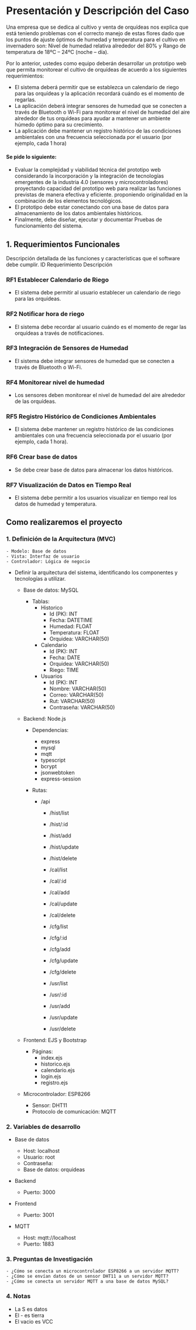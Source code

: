 # Presentación y Descripción del Caso
Una empresa que se dedica al cultivo y venta de orquídeas nos explica que está teniendo problemas con el correcto manejo de estas flores dado que los puntos de ajuste óptimos de humedad y temperatura para el cultivo en invernadero son: Nivel de humedad relativa alrededor del 80% y Rango de temperatura de 18ºC – 24ºC (noche – día).

Por lo anterior, ustedes como equipo deberán desarrollar un prototipo web que permita monitorear el cultivo de orquídeas de acuerdo a los siguientes requerimientos:
-	El sistema deberá permitir que se establezca un calendario de riego para las orquídeas y la aplicación recordará cuándo es el momento de regarlas. 
-	La aplicación deberá integrar sensores de humedad que se conecten a través de Bluetooth o Wi-Fi para monitorear el nivel de humedad del aire alrededor de tus orquídeas para ayudar a mantener un ambiente húmedo óptimo para su crecimiento.
-	La aplicación debe mantener un registro histórico de las condiciones ambientales con una frecuencia seleccionada por el usuario (por ejemplo, cada 1 hora) 

#### Se pide lo siguiente:
-	Evaluar la complejidad y viabilidad técnica del prototipo web considerando la incorporación y la integración de tecnologías emergentes de la industria 4.0 (sensores y microcontroladores) proyectando capacidad del prototipo web para realizar las funciones previstas de manera efectiva y eficiente. proponiendo originalidad en la combinación de los elementos tecnológicos.
-	El prototipo debe estar conectando con una base de datos para almacenamiento de los datos ambientales históricos.
-	Finalmente, debe diseñar, ejecutar y documentar Pruebas de funcionamiento del sistema.



## 1.	Requerimientos Funcionales
Descripción detallada de las funciones y características que el software debe cumplir.
ID	Requerimiento	Descripción

### RF1	Establecer Calendario de Riego	
- El sistema debe permitir al usuario establecer un calendario de riego para las orquídeas.

### RF2	Notificar hora de riego	   
- El sistema debe recordar al usuario cuándo es el momento de regar las orquídeas a través de notificaciones.

### RF3	Integración de Sensores de Humedad	   
- El sistema debe integrar sensores de humedad que se conecten a través de Bluetooth o Wi-Fi.

### RF4	Monitorear nivel de humedad	   
- Los sensores deben monitorear el nivel de humedad del aire alrededor de las orquídeas.

### RF5	Registro Histórico de Condiciones Ambientales	   
- El sistema debe mantener un registro histórico de las condiciones ambientales con una frecuencia seleccionada por el usuario (por ejemplo, cada 1 hora).

### RF6	Crear base de datos	   
- Se debe crear base de datos para almacenar los datos históricos. 

### RF7	Visualización de Datos en Tiempo Real	   
- El sistema debe permitir a los usuarios visualizar en tiempo real los datos de humedad y temperatura.

## Como realizaremos el proyecto

### 1.	Definición de la Arquitectura (MVC)
    - Modelo: Base de datos
    - Vista: Interfaz de usuario
    - Controlador: Lógica de negocio

-	Definir la arquitectura del sistema, identificando los componentes y tecnologías a utilizar.

    - Base de datos: MySQL
        - Tablas: 
            - Historico
                - Id (PK): INT
                - Fecha: DATETIME
                - Humedad: FLOAT
                - Temperatura: FLOAT
                - Orquidea: VARCHAR(50)
            - Calendario
                - Id (PK): INT
                - Fecha: DATE
                - Orquidea: VARCHAR(50)
                - Riego: TIME
            - Usuarios
                - Id (PK): INT
                - Nombre: VARCHAR(50)
                - Correo: VARCHAR(50)
                - Rut: VARCHAR(50)
                - Contraseña: VARCHAR(50)

    - Backend: Node.js
        - Dependencias:
            - express
            - mysql
            - mqtt
            - typescript
            - bcrypt
            - jsonwebtoken
            - express-session

        - Rutas:
            - /api
                - /hist/list
                - /hist/:id
                - /hist/add
                - /hist/update
                - /hist/delete

                - /cal/list
                - /cal/:id
                - /cal/add
                - /cal/update
                - /cal/delete

                - /cfg/list
                - /cfg/:id
                - /cfg/add
                - /cfg/update
                - /cfg/delete

                - /usr/list
                - /usr/:id
                - /usr/add
                - /usr/update
                - /usr/delete


    - Frontend: EJS y Bootstrap
        - Páginas:
            - index.ejs
            - historico.ejs
            - calendario.ejs
            - login.ejs
            - registro.ejs

    - Microcontrolador: ESP8266
        - Sensor: DHT11
        - Protocolo de comunicación: MQTT

### 2. Variables de desarrollo

- Base de datos
    - Host: localhost
    - Usuario: root
    - Contraseña: 
    - Base de datos: orquideas

- Backend
    - Puerto: 3000

- Frontend
    - Puerto: 3001

- MQTT
    - Host: mqtt://localhost
    - Puerto: 1883

### 3. Preguntas de Investigación

    - ¿Cómo se conecta un microcontrolador ESP8266 a un servidor MQTT?
    - ¿Cómo se envían datos de un sensor DHT11 a un servidor MQTT?
    - ¿Cómo se conecta un servidor MQTT a una base de datos MySQL?


### 4. Notas

- La S es datos
- El - es tierra
- El vacio es VCC


